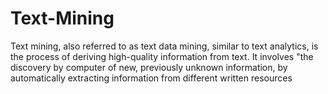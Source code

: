 # Text-Mining
Text mining, also referred to as text data mining, similar to text analytics, is the process of deriving high-quality information from text. It involves "the discovery by computer of new, previously unknown information, by automatically extracting information from different written resources
